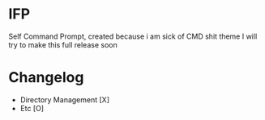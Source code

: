 # IFP
Self Command Prompt, created because i am sick of CMD shit theme
I will try to make this full release soon

# Changelog
- Directory Management [X]
- Etc [O]
